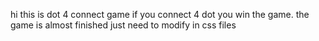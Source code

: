 hi this is dot 4 connect game if you connect 4 dot you win the game.
the game is almost finished just need to modify in css files

